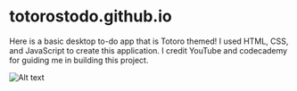 # totorostodo.github.io

Here is a basic desktop to-do app that is Totoro themed! I used HTML, CSS, and JavaScript to create this application. I credit YouTube and codecademy for guiding me in building this project.

![Alt text](https://media.giphy.com/media/dOeQ5ghI0n5kc/giphy.gif)
